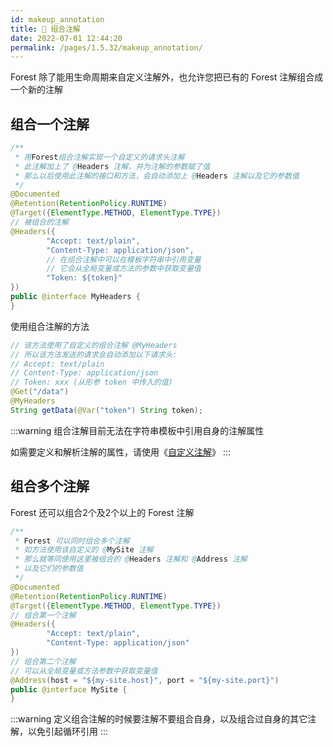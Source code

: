 ```yaml
---
id: makeup_annotation
title: 🍇 组合注解
date: 2022-07-01 12:44:20
permalink: /pages/1.5.32/makeup_annotation/
---
```


Forest 除了能用生命周期来自定义注解外，也允许您把已有的 Forest 注解组合成一个新的注解

## 组合一个注解

```java
/**
 * 用Forest组合注解实现一个自定义的请求头注解
 * 此注解加上了 @Headers 注解，并为注解的参数赋了值
 * 那么以后使用此注解的接口和方法，会自动添加上 @Headers 注解以及它的参数值
 */
@Documented
@Retention(RetentionPolicy.RUNTIME)
@Target({ElementType.METHOD, ElementType.TYPE})
// 被组合的注解
@Headers({
        "Accept: text/plain",
        "Content-Type: application/json",
        // 在组合注解中可以在模板字符串中引用变量
        // 它会从全局变量或方法的参数中获取变量值
        "Token: ${token}"
})
public @interface MyHeaders {
}
```

使用组合注解的方法

```java
// 该方法使用了自定义的组合注解 @MyHeaders
// 所以该方法发送的请求会自动添加以下请求头:
// Accept: text/plain
// Content-Type: application/json
// Token: xxx (从形参 token 中传入的值)
@Get("/data")
@MyHeaders
String getData(@Var("token") String token);
```

:::warning
组合注解目前无法在字符串模板中引用自身的注解属性

如需要定义和解析注解的属性，请使用《[自定义注解](/pages/1.5.32/custom_annotation/)》
:::


## 组合多个注解

Forest 还可以组合2个及2个以上的 Forest 注解

```java
/**
 * Forest 可以同时组合多个注解
 * 如方法使用该自定义的 @MySite 注解
 * 那么就等同使用这里被组合的 @Headers 注解和 @Address 注解
 * 以及它们的参数值
 */
@Documented
@Retention(RetentionPolicy.RUNTIME)
@Target({ElementType.METHOD, ElementType.TYPE})
// 组合第一个注解
@Headers({
        "Accept: text/plain",
        "Content-Type: application/json"
})
// 组合第二个注解
// 可以从全局变量或方法参数中获取变量值
@Address(host = "${my-site.host}", port = "${my-site.port}")
public @interface MySite {
}
```

:::warning
定义组合注解的时候要注解不要组合自身，以及组合过自身的其它注解，以免引起循环引用
:::
